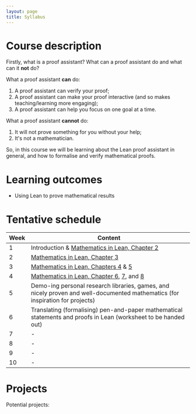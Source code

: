 ```yaml
---
layout: page
title: Syllabus
---
```


# Course description
Firstly, what is a proof assistant? What can a proof assistant do and what can it **not** do?

What a proof assistant **can** do:
1. A proof assistant can verify your proof;
2. A proof assistant can make your proof interactive (and so makes teaching/learning more engaging);
3. A proof assistant can help you focus on one goal at a time.

What a proof assistant **cannot** do:
1. It will not prove something for you without your help;
2. It's not a mathematician.

So, in this course we will be learning about the Lean proof assistant in general, and how to formalise and verify mathematical proofs.

# Learning outcomes

- Using Lean to prove mathematical results

# Tentative schedule

| Week | Content |
|------|---------|
| 1 | Introduction & [Mathematics in Lean, Chapter 2](https://leanprover-community.github.io/mathematics_in_lean/C02_Basics.html)|
| 2 | [Mathematics in Lean, Chapter 3](https://leanprover-community.github.io/mathematics_in_lean/C03_Logic.html)|
| 3 | [Mathematics in Lean, Chapters 4](https://leanprover-community.github.io/mathematics_in_lean/C04_Sets_and_Functions.html) & [5](https://leanprover-community.github.io/mathematics_in_lean/C05_Elementary_Number_Theory.html)|
| 4 | [Mathematics in Lean, Chapter 6](https://leanprover-community.github.io/mathematics_in_lean/C06_Structures.html), [7](https://leanprover-community.github.io/mathematics_in_lean/C07_Hierarchies.html), and [8](https://leanprover-community.github.io/mathematics_in_lean/C08_Groups_and_Rings.html) |
| 5 | Demo-ing personal research libraries, games, and nicely proven and well-documented mathematics (for inspiration for projects) |
| 6 | Translating (formalising) pen-and-paper mathematical statements and proofs in Lean (worksheet to be handed out) |
| 7 | - |
| 8 | - |
| 9 | - |
| 10 | - |


# Projects

Potential projects:
